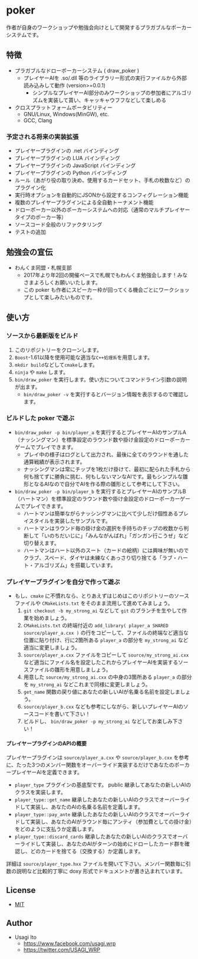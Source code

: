 # poker

作者が自身のワークショップや勉強会向けとして開発するプラガブルなポーカーシステムです。

## 特徴

- プラガブルなドローポーカーシステム ( draw_poker )
    - プレイヤーAIを .so/.dll 等のライブラリー形式の実行ファイルから外部読み込みして動作 (version>=0.0.1)
        - シンプルなプレイヤーAI部分のみワークショップの参加者にアルゴリズムを実装して貰い、キャッキャウフフなどして楽しめる
- クロスプラットフォームポータビリティー
    - GNU/Linux, Windows(MinGW), etc.
    - GCC, Clang

### 予定される将来の実装拡張

- プレイヤープラグインの .net バインディング
- プレイヤープラグインの LUA バインディング
- プレイヤープラグインの JavaScript バインディング
- プレイヤープラグインの Python バインディング
- ルール（あがり役の取り決め、使用するカードセット、手札の枚数など）のプラグイン化
- 実行時オプションを自動的にJSONから設定するコンフィグレーション機能
- 複数のプレイヤープラグインによる全自動トーナメント機能
- ドローポーカー以外のポーカーシステムへの対応（通常のマルチプレイヤータイプのポーカー等）
- ソースコード全般のリファクタリング
- テストの追加

## 勉強会の宣伝

- わんくま同盟・札幌支部
    - 2017年より年2回の開催ペースで札幌でもわんくま勉強会します！みなさまよろしくお願いいたします。
    - この poker も作者にスピーカー枠が回ってくる機会ごとにワークショップとして楽しみたいものです。

## 使い方

### ソースから最新版をビルド

1. このリポジトリーをクローンします。
1. `Boost`-1.61以降を使用可能な適当な`C++処理系`を用意します。
1. `mkdir build`などして`cmake`します。
1. `ninja` や `make` します。
1. `bin/draw_poker` を実行します。使い方についてコマンドライン引数の説明が出ます。
    - `bin/draw_poker -v` を実行するとバージョン情報を表示するので確認します。

### ビルドした poker で遊ぶ

- `bin/draw_poker -p bin/player_a` を実行するとプレイヤーAIのサンプルA（ナッシングマン）を標準設定のラウンド数や掛け金設定のドローポーカーゲームでプレイできます。
    - プレイ中の様子はログとして出力され、最後に全てのラウンドを通した通算戦績が表示されます。
    - ナッシングマンは常にチップを1枚だけ掛けて、最初に配られた手札から何も捨てずに勝負に挑む、何もしないマンなAIです。最もシンプルな雛形となるAIなので自分でAIを作る際の雛形として参考にして下さい。
- `bin/draw_poker -p bin/player_b` を実行するとプレイヤーAIのサンプルB（ハートマン）を標準設定のラウンド数や掛け金設定のドローポーカーゲームでプレイできます。
    - ハートマンは簡単ながらナッシングマンに比べて少しだけ個性あるプレイスタイルを実装したサンプルです。
    - ハートマンはラウンド毎の掛け金の選択を手持ちのチップの枚数から判断して「いのちだいじに」「みんながんばれ」「ガンガン行こうぜ」など切り替えます。
    - ハートマンはハート以外のスート（カードの絵柄）には興味が無いのでクラブ、スペード、ダイヤは未練なくあっさり切り捨てる「ラブ・ハート・アルゴリズム」を搭載しています。

### プレイヤープラグインを自分で作って遊ぶ

- もし、`cmake` に不慣れなら、とりあえずはじめはこのリポジトリーのソースファイルや `CMakeLists.txt` をそのまま流用して進めてみましょう。
    1. `git checkout -b my_strong_ai` などして `git` のブランチを生やして作業を始めましょう。
    2. `CMakeLists.txt` の終端付近の `add_library( player_a SHARED source/player_a.cxx )` の行をコピーして、ファイルの終端など適当な位置に貼り付け、行に2箇所ある `player_a` の部分を `my_strong_ai` など適当に変更しましょう。
    3. `source/player_a.cxx` ファイルをコピーして `source/my_strong_ai.cxx` など適当にファイル名を設定したこれからプレイヤーAIを実装するソースファイルの雛形を用意しましょう。
    4. 用意した `source/my_strong_ai.cxx` の中身の3箇所ある `player_a` の部分を `my_strong_ai` などこれまで同様に変更しましょう。
    5. `get_name` 関数の戻り値にあなたの新しいAIが名乗る名前を設定しましょう。
    6. `source/player_b.cxx` なども参考にしながら、新しいプレイヤーAIのソースコードを書いて下さい！
    7. ビルドし、 `bin/draw_poker -p my_strong_ai` などしてお楽しみ下さい！

#### プレイヤープラグインのAPIの概要

プレイヤープラグインは `source/player_a.cxx` や `source/player_b.cxx` を参考に、たった3つのメンバー関数をオーバーライド実装するだけであなたのポーカープレイヤーAIを定義できます。

- `player_type` プラグインの基底型です。 public 継承してあなたの新しいAIのクラスを実装します。
- `player_type::get_name` 継承したあなたの新しいAIのクラスでオーバーライドして実装し、あなたのAIの名乗る名前を定義します。
- `player_type::pay_ante` 継承したあなたの新しいAIのクラスでオーバーライドして実装し、あなたのAIがラウンド毎にアンティ（参加費としての掛け金）をどのように支払うか定義します。
- `player_type::discard_cards` 継承したあなたの新しいAIのクラスでオーバーライドして実装し、あなたのAIがターンの始めにドローしたカード群を確認し、どのカードを捨てる（交換する）か定義します。

詳細は `source/player_type.hxx` ファイルを開いて下さい。メンバー関数毎に引数の説明など比較的丁寧に doxy 形式でドキュメントが書き込まれています。

## License

- [MIT](LICENSE)

## Author

- Usagi Ito
    - https://www.facebook.com/usagi.wrp
    - https://twitter.com/USAGI_WRP
